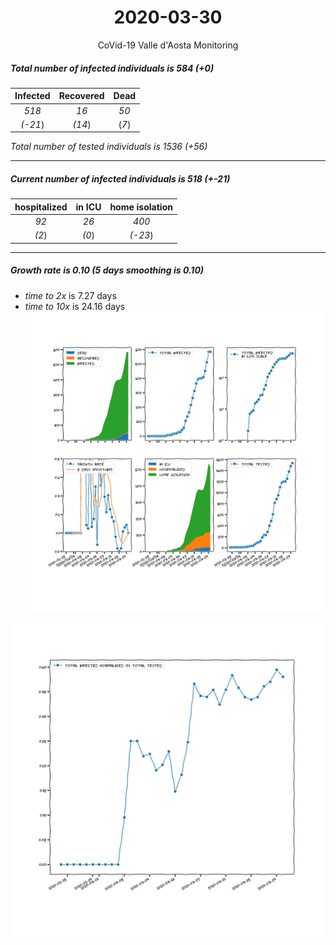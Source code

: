 <div align='center'>

# 2020-03-30
CoVid-19 Valle d'Aosta Monitoring
</div>

##### Total number of infected individuals is 584 (+0)
Infected | Recovered | Dead
:---: | :---: | :---:
*518* | *16* | *50*
*(-21*) | *(14*) | (*7*)

*Total number of tested individuals is 1536 (+56)*
***
##### Current number of infected individuals is 518 (+-21)
hospitalized | in ICU | home isolation
:---: | :---: | :---:
*92* |*26* |*400*
*(2*) |*(0*) |*(-23*)
***
##### Growth rate is 0.10 (5 days smoothing is 0.10)
- *time to 2x* is 7.27 days
- *time to 10x* is 24.16 days
![stats][stats]

![infected_normalized][infected_normalized]

[stats]: stats_Valled'Aosta.png
[infected_normalized]: infected_normalized_Valled'Aosta.png

